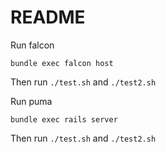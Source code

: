 # README
Run falcon

```bundle exec falcon host```

Then run ```./test.sh``` and ```./test2.sh```


Run puma

```bundle exec rails server```

Then run ```./test.sh``` and ```./test2.sh```
